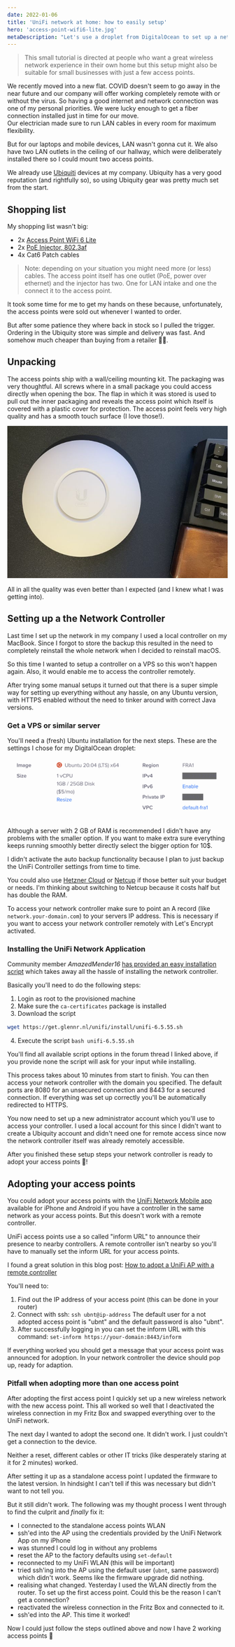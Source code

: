 ```yaml
---
date: 2022-01-06
title: 'UniFi network at home: how to easily setup'
hero: 'access-point-wifi6-lite.jpg'
metaDescription: "Let's use a droplet from DigitalOcean to set up a network controller to manage a few access points."
---
```


> This small tutorial is directed at people who want a great wireless network experience in their own home but this setup might also be suitable for small businesses with just a few access points.

We recently moved into a new flat. COVID doesn't seem to go away in the near future and our company will offer working completely remote with or without the virus. So having a good internet and network connection was one of my personal priorities. We were lucky enough to get a fiber connection installed just in time for our move.  
Our electrician made sure to run LAN cables in every room for maximum flexibility.

But for our laptops and mobile devices, LAN wasn't gonna cut it. We also have two LAN outlets in the ceiling of our hallway, which were deliberately installed there so I could mount two access points.

We already use [Ubiquiti](https://ui.com/) devices at my company. Ubiquity has a very good reputation (and rightfully so), so using Ubiquity gear was pretty much set from the start.

## Shopping list
My shopping list wasn't big:

* 2x [Access Point WiFi 6 Lite](https://store.ui.com/products/unifi-ap-6-lite)
* 2x [PoE Injector, 802.3af](https://store.ui.com/collections/operator-accessories/products/u-poe-af)
* 4x Cat6 Patch cables
 
> Note: depending on your situation you might need more (or less) cables. The access point itself has one outlet (PoE, power over ethernet) and the injector has two. One for LAN intake and one the connect it to the access point.

It took some time for me to get my hands on these because, unfortunately, the access points were sold out whenever I wanted to order.

But after some patience they where back in stock so I pulled the trigger. Ordering in the Ubiquity store was simple and delivery was fast. And somehow much cheaper than buying from a retailer 🤷‍♂️.

## Unpacking
The access points ship with a wall/ceiling mounting kit. The packaging was very thoughtful. All screws where in a small package you could access directly when opening the box. The flap in which it was stored is used to pull out the inner packaging and reveals the access point which itself is covered with a plastic cover for protection. The access point feels very high quality and has a smooth touch surface (I love those!).

![Photograph of the Access Point Wifi 6 Lite](access-point-wifi6-lite.jpg)

All in all the quality was even better than I expected (and I knew what I was getting into).

## Setting up a the Network Controller
Last time I set up the network in my company I used a local controller on my MacBook. Since I forgot to store the backup this resulted in the need to completely reinstall the whole network when I decided to reinstall macOS.

So this time I wanted to setup a controller on a VPS so this won't happen again. Also, it would enable me to access the controller remotely.

After trying some manual setups it turned out that there is a super simple way for setting up everything without any hassle, on any Ubuntu version, with HTTPS enabled without the need to tinker around with correct Java versions.

### Get a VPS or similar server
You'll need a (fresh) Ubuntu installation for the next steps. These are the settings I chose for my DigitalOcean droplet:
![Screenshot of my droplet settings](digital-ocean-droplet-settings.jpg)

Although a server with 2 GB of RAM is recommended I didn't have any problems with the smaller option. If you want to make extra sure everything keeps running smoothly better directly select the bigger option for 10$.

I didn't activate the auto backup functionality because I plan to just backup the UniFi Controller settings from time to time.

You could also use [Hetzner Cloud](https://www.hetzner.com/cloud) or [Netcup](https://www.netcup.de/vserver/vps.php) if those better suit your budget or needs.
I'm thinking about switching to Netcup because it costs half but has double the RAM.

To access your network controller make sure to point an A record (like `network.your-domain.com`) to your servers IP address. This is necessary if you want to access your network controller remotely with Let's Encrypt activated.

### Installing the UniFi Network Application
Community member _AmazedMender16_ [has provided an easy installation script](https://community.ui.com/questions/UniFi-Installation-Scripts-or-UniFi-Easy-Update-Script-or-UniFi-Lets-Encrypt-or-UniFi-Easy-Encrypt-/ccbc7530-dd61-40a7-82ec-22b17f027776) which takes away all the hassle of installing the network controller.

Basically you'll need to do the following steps:

1. Login as root to the provisioned machine
2. Make sure the `ca-certificates` package is installed
3. Download the script
```bash
wget https://get.glennr.nl/unifi/install/unifi-6.5.55.sh
```
4. Execute the script
   `bash unifi-6.5.55.sh`

You'll find all available script options in the forum thread I linked above, if you provide none the script will ask for your input while installing.

This process takes about 10 minutes from start to finish. You can then access  your network controller with the domain you specified. The default ports are 8080 for an unsecured connection and 8443 for a secured connection. If everything was set up correctly you'll be automatically redirected to HTTPS.

You now need to set up a new administrator account which you'll use to access your controller. I used a local account for this since I didn't want to create a Ubiquity account and didn't need one for remote access since now the network controller itself was already remotely accessible.

After you finished these setup steps your network controller is ready to adopt your access points 🎉!

## Adopting your access points
You could adopt your access points with the [UniFi Network Mobile app](https://www.ui.com/download-software/) available for iPhone and Android if you have a controller in the same network as your access points. But this doesn't work with a remote controller.

UniFi access points use a so called "inform URL" to announce their presence to nearby controllers. A remote controller isn't nearby so you'll have to manually set the inform URL for your access points.

I found a great solution in this blog post: [How to adopt a UniFi AP with a remote controller](https://blog.ktz.me/how-to-adopt-a-unifi-ap-with-a-remote-controller/)

You'll need to:

1. Find out the IP address of your access point (this can be done in your router)
2. Connect with ssh: `ssh ubnt@ip-address`
   The default user for a not adopted access point is "ubnt" and the default password is also "ubnt".
3. After successfully logging in you can set the inform URL with this command:
   `set-inform https://your-domain:8443/inform`

If everything worked you should get a message that your access point was announced for adoption. In your network controller the device should pop up, ready for adaption.

### Pitfall when adopting more than one access point
After adopting the first access point I quickly set up a new wireless network with the new access point. This all worked so well that I deactivated the wireless connection in my Fritz Box and swapped everything over to the UniFi network.

The next day I wanted to adopt the second one. It didn't work. I just couldn't get a connection to the device.

Neither a reset, different cables or other IT tricks (like desperately staring at it for 2 minutes) worked.

After setting it up as a standalone access point I updated the firmware to the latest version. In hindsight I can't tell if this was necessary but didn't want to not tell you.

But it still didn't work. The following was my thought process I went through to find the culprit and _finally_ fix it:

* I connected to the standalone access points WLAN
* ssh'ed into the AP using the credentials provided by the UniFi Network App on my iPhone
* was stunned I could log in without any problems
* reset the AP to the factory defaults using `set-default`
* reconnected to my UniFi WLAN (this will be important)
* tried ssh'ing into the AP using the default user (`ubnt`, same password) which didn't work. Seems like the firmware upgrade did nothing.
* realising what changed. Yesterday I used the WLAN directly from the router. To set up the first access point. Could this be the reason I can't get a connection?
* reactivated the wireless connection in the Fritz Box and connected to it.
* ssh'ed into the AP. This time it worked!

Now I could just follow the steps outlined above and now I have 2 working access points 🎉

